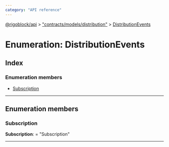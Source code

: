 ```yaml
---
category: "API reference"
---
```



[@rigoblock/api](../1.quick_start.md) > ["contracts/models/distribution"](../modules/_contracts_models_distribution_.md) > [DistributionEvents](../enums/_contracts_models_distribution_.distributionevents.md)

# Enumeration: DistributionEvents

## Index

### Enumeration members

* [Subscription](_contracts_models_distribution_.distributionevents.md#subscription)

---

## Enumeration members

<a id="subscription"></a>

###  Subscription

**Subscription**:  = "Subscription"

___

